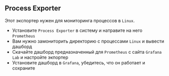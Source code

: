 ## Process Exporter
Этот экспортер нужен для мониторинга процессов в `Linux`. 
 - Установите `Process Exporter` в систему и натравите на него `Prometheus`
 - Вам нужно замониторить директорию с процессами `Linux` и вывести дашборд
 - Скачайте дашборд предназначенный для `Prometheus` с сайта `Grafana Lab` и настройте экпортер
 - Установите дашборд в `Grafana`, убедитесь, что он работает и сохраните
